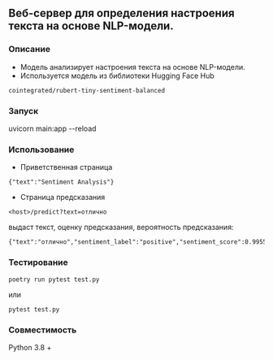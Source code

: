 ## Веб-сервер для определения настроения текста на основе NLP-модели.
### Описание
* Модель анализирует настроения текста на основе NLP-модели.
* Используется модель из библиотеки Hugging Face Hub
```
cointegrated/rubert-tiny-sentiment-balanced
```


### Запуск
uvicorn main:app --reload


### Использование
* Приветственная страница
```
{"text":"Sentiment Analysis"}
```
* Страница предсказания
```
<host>/predict?text=отлично
```
выдаст текст, оценку предсказания, вероятность предсказания:
```
{"text":"отлично","sentiment_label":"positive","sentiment_score":0.9955776929855347}
```

### Тестирование
```
poetry run pytest test.py
```
или
```
pytest test.py
```


### Совместимость
Python 3.8 +
